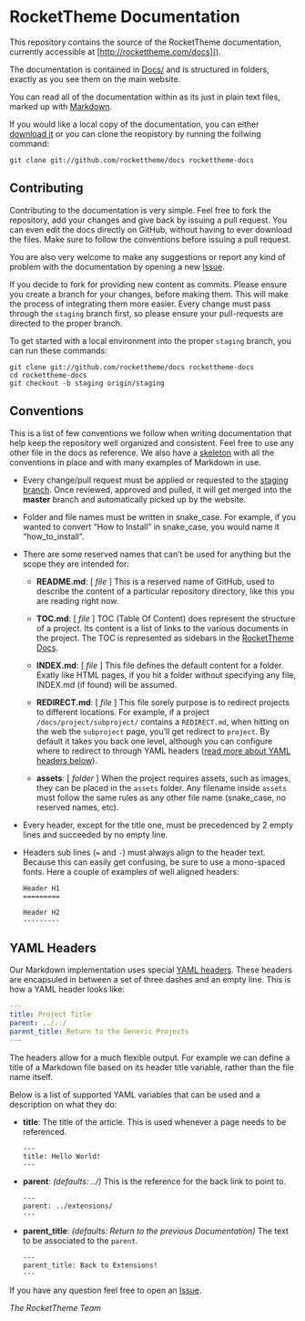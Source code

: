 RocketTheme Documentation
=========================
This repository contains the source of the RocketTheme documentation, currently accessible at [http://rockettheme.com/docs]().

The documentation is contained in [Docs/](Docs) and is structured in folders, exactly as you see them on the main website.

You can read all of the documentation within as its just in plain text files, marked up with [Markdown](http://daringfireball.net/projects/markdown/).

If you would like a local copy of the documentation, you can either [download it](https://github.com/rockettheme/docs/archive/master.zip) or you can clone the reopistory by running the follwing command:

~~~
git clone git://github.com/rockettheme/docs rockettheme-docs
~~~


Contributing
------------
Contributing to the documentation is very simple. Feel free to fork the repository, add your changes and give back by issuing a pull request. You can even edit the docs directly on GitHub, without having to ever download the files. Make sure to follow the conventions before issuing a pull request.

You are also very welcome to make any suggestions or report any kind of problem with the documentation by opening a new [Issue](https://github.com/rockettheme/docs/issues/new).

If you decide to fork for providing new content as commits. Please ensure you create a branch for your changes, before making them. This will make the process of integrating them more easier. Every change must pass through the `staging` branch first, so please ensure your pull-requests are directed to the proper branch.

To get started with a local environment into the proper `staging` branch, you can run these commands:

~~~
git clone git://github.com/rockettheme/docs rockettheme-docs
cd rockettheme-docs
git checkout -b staging origin/staging
~~~


Conventions
-----------
This is a list of few conventions we follow when writing documentation that help keep the repository well organized and consistent. Feel free to use any other file in the docs as reference. We also have a [skeleton](Skeleton.md) with all the conventions in place and with many examples of Markdown in use.

* Every change/pull request must be applied or requested to the [staging branch](https://github.com/rockettheme/docs/tree/staging). Once reviewed, approved and pulled, it will get merged into the **master** branch and automatically picked up by the website.

* Folder and file names must be written in snake_case. For example, if you wanted to convert “How to Install” in snake_case, you would name it “how_to_install”.

* There are some reserved names that can’t be used for anything but the scope they are intended for:
    * **README.md**: [ _file_ ] This is a reserved name of GitHub, used to describe the content of a particular repository directory, like this you are reading right now.

    * **TOC.md**: [ _file_ ] TOC (Table Of Content) does represent the structure of a project. Its content is a list of links to the various documents in the project. The TOC is represented as sidebars in the [RocketTheme Docs](http://rockettheme.com/docs).

    * **INDEX.md**: [ _file_ ] This file defines the default content for a folder. Exatly like HTML pages, if you hit a folder without specifying any file, INDEX.md (if found) will be assumed.

    * **REDIRECT.md**: [ _file_ ] This file sorely purpose is to redirect projects to different locations. For example, if a project `/docs/project/subproject/` contains a `REDIRECT.md`, when hitting on the web the `subproject` page, you’ll get redirect to `project`. By default it takes you back one level, although you can configure where to redirect to through YAML headers ([read more about YAML headers below](#yaml-headers)).

    * **assets**: [ _folder_ ] When the project requires assets, such as images, they can be placed in the `assets` folder. Any filename inside `assets` must follow the same rules as any other file name (snake_case, no reserved names, etc).

* Every header, except for the title one, must be precedenced by 2 empty lines and succeeded by no empty line.

* Headers sub lines (`=` and `-`) must always align to the header text. Because this can easily get confusing, be sure to use a mono-spaced fonts. Here a couple of examples of well aligned headers:

    ~~~
    Header H1
    =========

    Header H2
    ---------
    ~~~


YAML Headers
------------
Our Markdown implementation uses special [YAML headers](http://www.yaml.org/spec/1.2/spec.html). These headers are encapsuled in between a set of three dashes and an empty line. This is how a YAML header looks like:

~~~ .yaml
---
title: Project Title
parent: ../../
parent_title: Return to the Generic Projects
---
~~~

The headers allow for a much flexible output. For example we can define a title of a Markdown file based on its header title variable, rather than the file name itself.

Below is a list of supported YAML variables that can be used and a description on what they do:

* **title**: The title of the article. This is used whenever a page needs to be referenced.

    ~~~
    ---
    title: Hello World!
    ---
    ~~~

* **parent**: _(defaults: ../)_ This is the reference for the back link to point to.

    ~~~
    ---
    parent: ../extensions/
    ---
    ~~~

* **parent_title**: _(defaults: Return to the previous Documentation)_ The text to be associated to the `parent`.

    ~~~
    ---
    parent_title: Back to Extensions!
    ---
    ~~~

If you have any question feel free to open an [Issue](https://github.com/rockettheme/docs/issues/new).

_The RocketTheme Team_
